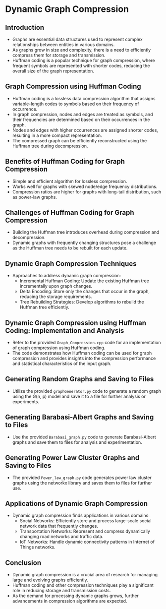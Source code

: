 # Dynamic Graph Compression

## Introduction
- Graphs are essential data structures used to represent complex relationships between entities in various domains.
- As graphs grow in size and complexity, there is a need to efficiently compress them for storage and transmission.
- Huffman coding is a popular technique for graph compression, where frequent symbols are represented with shorter codes, reducing the overall size of the graph representation.

## Graph Compression using Huffman Coding
- Huffman coding is a lossless data compression algorithm that assigns variable-length codes to symbols based on their frequency of occurrence.
- In graph compression, nodes and edges are treated as symbols, and their frequencies are determined based on their occurrences in the graph.
- Nodes and edges with higher occurrences are assigned shorter codes, resulting in a more compact representation.
- The compressed graph can be efficiently reconstructed using the Huffman tree during decompression.

## Benefits of Huffman Coding for Graph Compression
- Simple and efficient algorithm for lossless compression.
- Works well for graphs with skewed node/edge frequency distributions.
- Compression ratios are higher for graphs with long-tail distribution, such as power-law graphs.

## Challenges of Huffman Coding for Graph Compression
- Building the Huffman tree introduces overhead during compression and decompression.
- Dynamic graphs with frequently changing structures pose a challenge as the Huffman tree needs to be rebuilt for each update.

## Dynamic Graph Compression Techniques
- Approaches to address dynamic graph compression:
  - Incremental Huffman Coding: Update the existing Huffman tree incrementally upon graph changes.
  - Delta Encoding: Store only the changes that occur in the graph, reducing the storage requirements.
  - Tree Rebuilding Strategies: Develop algorithms to rebuild the Huffman tree efficiently.

## Dynamic Graph Compression using Huffman Coding: Implementation and Analysis
- Refer to the provided `Graph_Compression.cpp` code for an implementation of graph compression using Huffman coding.
- The code demonstrates how Huffman coding can be used for graph compression and provides insights into the compression performance and statistical characteristics of the input graph.

## Generating Random Graphs and Saving to Files
- Utilize the provided `graphGenerator.py` code to generate a random graph using the G(n, p) model and save it to a file for further analysis or experiments.

## Generating Barabasi-Albert Graphs and Saving to Files
- Use the provided `Barabasi_graph.py` code to generate Barabasi-Albert graphs and save them to files for analysis and experimentation.

## Generating Power Law Cluster Graphs and Saving to Files
- The provided `Power_law_graph.py` code generates power law cluster graphs using the networkx library and saves them to files for further use.

## Applications of Dynamic Graph Compression
- Dynamic graph compression finds applications in various domains:
  - Social Networks: Efficiently store and process large-scale social network data that frequently changes.
  - Transportation Networks: Represent and compress dynamically changing road networks and traffic data.
  - IoT Networks: Handle dynamic connectivity patterns in Internet of Things networks.

## Conclusion
- Dynamic graph compression is a crucial area of research for managing large and evolving graphs efficiently.
- Huffman coding and other compression techniques play a significant role in reducing storage and transmission costs.
- As the demand for processing dynamic graphs grows, further advancements in compression algorithms are expected.

